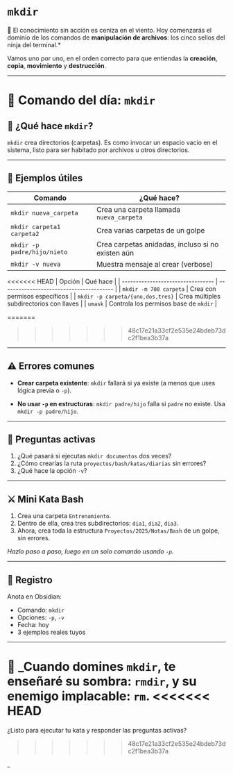 # `mkdir`

🥷 El conocimiento sin acción es ceniza en el viento. Hoy comenzarás el dominio de los comandos de **manipulación de archivos**: los cinco sellos del ninja del terminal.\*

Vamos uno por uno, en el orden correcto para que entiendas la **creación**, **copia**, **movimiento** y **destrucción**.

---

# 🥋 **Comando del día: `mkdir`**

## 📖 **¿Qué hace `mkdir`?**

`mkdir` crea directorios (carpetas). Es como invocar un espacio vacío en el sistema, listo para ser habitado por archivos u otros directorios.

---

## 🧰 **Ejemplos útiles**

| Comando                     | ¿Qué hace?                                        |
| --------------------------- | ------------------------------------------------- |
| `mkdir nueva_carpeta`       | Crea una carpeta llamada `nueva_carpeta`          |
| `mkdir carpeta1 carpeta2`   | Crea varias carpetas de un golpe                  |
| `mkdir -p padre/hijo/nieto` | Crea carpetas anidadas, incluso si no existen aún |
| `mkdir -v nueva`            | Muestra mensaje al crear (verbose)                |

<<<<<<< HEAD
| Opción                            | Qué hace                                 |
| --------------------------------- | ---------------------------------------- |
| `mkdir -m 700 carpeta`            | Crea con permisos específicos            |
| `mkdir -p carpeta/{uno,dos,tres}` | Crea múltiples subdirectorios con llaves |
| `umask`                           | Controla los permisos base de `mkdir`    |

=======
>>>>>>> 48c17e21a33cf2e535e24bdeb73dc2f1bea3b37a
---

## ⚠️ **Errores comunes**

- **Crear carpeta existente**:
  `mkdir` fallará si ya existe (a menos que uses lógica previa o `-p`).

- **No usar `-p` en estructuras**:
  `mkdir padre/hijo` falla si `padre` no existe. Usa `mkdir -p padre/hijo`.

---

## 🧠 **Preguntas activas**

1. ¿Qué pasará si ejecutas `mkdir documentos` dos veces?
2. ¿Cómo crearías la ruta `proyectos/bash/katas/diarias` sin errores?
3. ¿Qué hace la opción `-v`?

---

## ⚔️ **Mini Kata Bash**

1. Crea una carpeta `Entrenamiento`.
2. Dentro de ella, crea tres subdirectorios: `dia1`, `dia2`, `dia3`.
3. Ahora, crea toda la estructura `Proyectos/2025/Notas/Bash` de un golpe, sin errores.

_Hazlo paso a paso, luego en un solo comando usando `-p`._

---

## 📜 **Registro**

Anota en Obsidian:

- Comando: `mkdir`
- Opciones: `-p`, `-v`
- Fecha: hoy
- 3 ejemplos reales tuyos

---

🥷 \_Cuando domines `mkdir`, te enseñaré su sombra: `rmdir`, y su enemigo implacable: `rm`.
<<<<<<< HEAD
=======
¿Listo para ejecutar tu kata y responder las preguntas activas?
>>>>>>> 48c17e21a33cf2e535e24bdeb73dc2f1bea3b37a

\_
